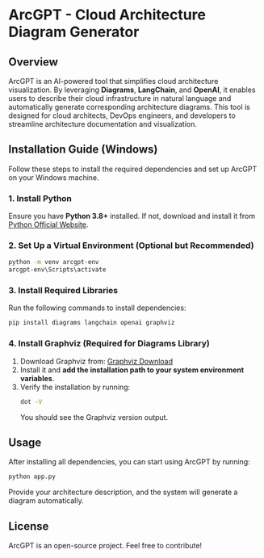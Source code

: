 # ArcGPT - Cloud Architecture Diagram Generator

## Overview
ArcGPT is an AI-powered tool that simplifies cloud architecture visualization. By leveraging **Diagrams**, **LangChain**, and **OpenAI**, it enables users to describe their cloud infrastructure in natural language and automatically generate corresponding architecture diagrams. This tool is designed for cloud architects, DevOps engineers, and developers to streamline architecture documentation and visualization.

## Installation Guide (Windows)
Follow these steps to install the required dependencies and set up ArcGPT on your Windows machine.

### **1. Install Python**
Ensure you have **Python 3.8+** installed. If not, download and install it from [Python Official Website](https://www.python.org/downloads/).

### **2. Set Up a Virtual Environment (Optional but Recommended)**
```sh
python -m venv arcgpt-env
arcgpt-env\Scripts\activate
```

### **3. Install Required Libraries**
Run the following commands to install dependencies:
```sh
pip install diagrams langchain openai graphviz
```

### **4. Install Graphviz (Required for Diagrams Library)**
1. Download Graphviz from: [Graphviz Download](https://graphviz.gitlab.io/download/)
2. Install it and **add the installation path to your system environment variables**.
3. Verify the installation by running:
   ```sh
   dot -V
   ```
   You should see the Graphviz version output.

## Usage
After installing all dependencies, you can start using ArcGPT by running:
```sh
python app.py
```

Provide your architecture description, and the system will generate a diagram automatically.

## License
ArcGPT is an open-source project. Feel free to contribute!

